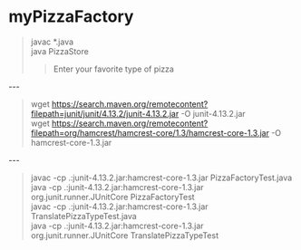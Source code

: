 # myPizzaFactory

>
> javac *.java <br />
> java PizzaStore <br />
>> Enter your favorite type of pizza <br />

--- <br />

> wget https://search.maven.org/remotecontent?filepath=junit/junit/4.13.2/junit-4.13.2.jar -O junit-4.13.2.jar <br />
> wget https://search.maven.org/remotecontent?filepath=org/hamcrest/hamcrest-core/1.3/hamcrest-core-1.3.jar -O hamcrest-core-1.3.jar <br />

---<br />

> javac -cp .:junit-4.13.2.jar:hamcrest-core-1.3.jar  PizzaFactoryTest.java <br />
> java  -cp .:junit-4.13.2.jar:hamcrest-core-1.3.jar org.junit.runner.JUnitCore PizzaFactoryTest <br />
> javac  -cp .:junit-4.13.2.jar:hamcrest-core-1.3.jar TranslatePizzaTypeTest.java <br />
> java  -cp .:junit-4.13.2.jar:hamcrest-core-1.3.jar org.junit.runner.JUnitCore TranslatePizzaTypeTest <br />

> 